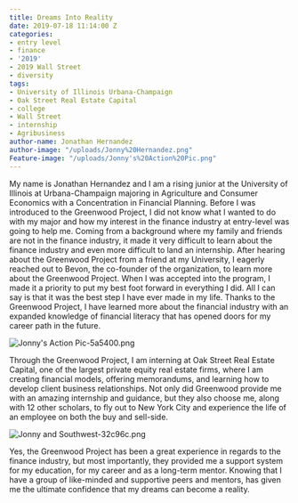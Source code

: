```yaml
---
title: Dreams Into Reality
date: 2019-07-18 11:14:00 Z
categories:
- entry level
- finance
- '2019'
- 2019 Wall Street
- diversity
tags:
- University of Illinois Urbana-Champaign
- Oak Street Real Estate Capital
- college
- Wall Street
- internship
- Agribusiness
author-name: Jonathan Hernandez
author-image: "/uploads/Jonny%20Hernandez.png"
Feature-image: "/uploads/Jonny's%20Action%20Pic.png"
---
```


My name is Jonathan Hernandez and I am a rising junior at the University of Illinois at Urbana-Champaign majoring in Agriculture and Consumer Economics with a Concentration in Financial Planning. Before I was introduced to the Greenwood Project, I did not know what I wanted to do with my major and how my interest in the finance industry at entry-level was going to help me. Coming from a background where my family and friends are not in the finance industry, it made it very difficult to learn about the finance industry and even more difficult to land an internship. After hearing about the Greenwood Project from a friend at my University, I eagerly reached out to Bevon, the co-founder of the organization, to learn more about the Greenwood Project. When I was accepted into the program, I made it a priority to put my best foot forward in everything I did. All I can say is that it was the best step I have ever made in my life. Thanks to the Greenwood Project, I have learned more about the financial industry with an expanded knowledge of financial literacy that has opened doors for my career path in the future.

![Jonny's Action Pic-5a5400.png](/uploads/Jonny's%20Action%20Pic-5a5400.png)

Through the Greenwood Project, I am interning at Oak Street Real Estate Capital, one of the largest private equity real estate firms, where I am creating financial models, offering memorandums, and learning how to develop client business relationships. Not only did Greenwood provide me with an amazing internship and guidance, but they also choose me, along with 12 other scholars, to fly out to New York City and experience the life of an employee on both the buy and sell-side.

![Jonny and Southwest-32c96c.png](/uploads/Jonny%20and%20Southwest-32c96c.png)

Yes, the Greenwood Project has been a great experience in regards to the finance industry, but most importantly, they provided me a support system for my education, for my career and as a long-term mentor.  Knowing that I have a group of like-minded and supportive peers and mentors, has given me the ultimate confidence that my dreams can become a reality.